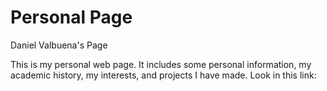 # Personal Page
Daniel Valbuena's Page

This is my personal web page. It includes some personal information, my academic history, my interests, and projects I have made. Look in this link:
